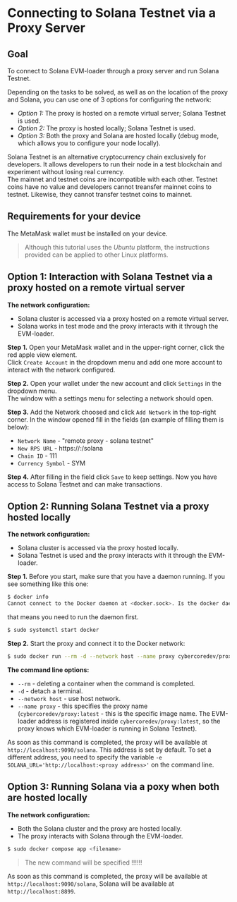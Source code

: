 # Connecting to Solana Testnet via a Proxy Server

## Goal

To connect to Solana EVM-loader through a proxy server and run Solana Testnet.  

Depending on the tasks to be solved, as well as on the location of the proxy and Solana, you can use one of 3 options for configuring the network:
  * *Option 1:* The proxy is hosted on a remote virtual server; Solana Testnet is used.
  * *Option 2:* The proxy is hosted locally; Solana Testnet is used.
  * *Option 3:* Both the proxy and Solana are hosted locally (debug mode, which allows you to configure your node locally).
  
Solana Testnet is an alternative cryptocurrency chain exclusively for developers. It allows developers to run their node in a test blockchain and experiment without losing real currency.  
The mainnet and testnet coins are incompatible with each other. Testnet coins have no value and developers cannot treansfer mainnet coins to testnet. Likewise, they cannot transfer testnet coins to mainnet.

## Requirements for your device

The MetaMask wallet must be installed on your device.  

> Although this tutorial uses the *Ubuntu* platform, the instructions provided can be applied to other Linux platforms.  

## Option 1: Interaction with Solana Testnet via a proxy hosted on a remote virtual server

**The network configuration:**
  * Solana cluster is accessed via a proxy hosted on a remote virtual server.
  * Solana works in test mode and the proxy interacts with it through the EVM-loader.

**Step 1.** Open your MetaMask wallet and in the upper-right corner, click the red apple view element.  
Click `Create Account` in the dropdown menu and add one more account to interact with the network configured.  

**Step 2.** Open your wallet under the new account and click `Settings` in the dropdown menu.  
The window with a settings menu for selecting a network should open.  

**Step 3.** Add the Network choosed and click `Add Network` in the top-right corner.
 In the window opened fill in the fields (an example of filling them is below):  
  * `Network Name` - "remote proxy - solana testnet"
  * `New RPS URL` - https://<remote proxy address>:<remote proxy port>/solana
  * `Chain ID` - 111
  * `Currency Symbol` - SYM

**Step 4.** After filling in the field click `Save` to keep settings. Now you have access to Solana Testnet and can make transactions.

## Option 2: Running Solana Testnet via a proxy hosted locally

**The network configuration:**
  * Solana cluster is accessed via the proxy hosted locally.
  * Solana Testnet is used and the proxy interacts with it through the EVM-loader.

**Step 1.** Before you start, make sure that you have a daemon running. If you see something like this one:  
```sh
$ docker info
Cannot connect to the Docker daemon at <docker.sock>. Is the docker daemon running?
```
that means you need to run the daemon first.
```sh
$ sudo systemctl start docker
```

**Step 2.** Start the proxy and connect it to the Docker network:

```sh
$ sudo docker run --rm -d --network host --name proxy cybercoredev/proxy:latest
```

**The command line options:**
  * `--rm` - deleting a container when the command is completed.
  * `-d` - detach a terminal.
  * `--network host` - use host network.
  * `--name proxy` - this specifies the proxy name (`cybercoredev/proxy:latest` - this is the specific image name. The EVM-loader address is registered inside `cybercoredev/proxy:latest`, so the proxy knows which EVM-loader is running in Solana Testnet).

As soon as this command is completed, the proxy will be available at `http://localhost:9090/solana`. This address is set by default. To set a different address, you need to specify the variable `-e SOLANA_URL='http://localhost:<proxy address>'` on the command line.

## Option 3: Running Solana via a poxy when both are hosted locally

**The network configuration:**
  * Both the Solana cluster and the proxy are hosted locally.
  * The proxy interacts with Solana through the EVM-loader.

```sh
$ sudo docker compose app <filename>
```
>  The new command will be specified !!!!!!

As soon as this command is completed, the proxy will be available at `http://localhost:9090/solana`, Solana will be available at `http://localhost:8899`.



